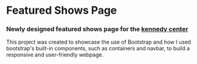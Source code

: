 # Featured Shows Page

### Newly designed featured shows page for the [kennedy center](https://www.kennedy-center.org/)

This project was created to showcase the use of Bootstrap and how I used bootstrap's built-in components, such as containers and navbar, 
to build a responsive and user-friendly webpage.
